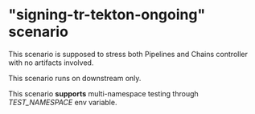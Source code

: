 # "signing-tr-tekton-ongoing" scenario

This scenario is supposed to stress both Pipelines and Chains controller with no artifacts involved.

This scenario runs on downstream only.

This scenario **supports** multi-namespace testing through *TEST_NAMESPACE* env variable.
